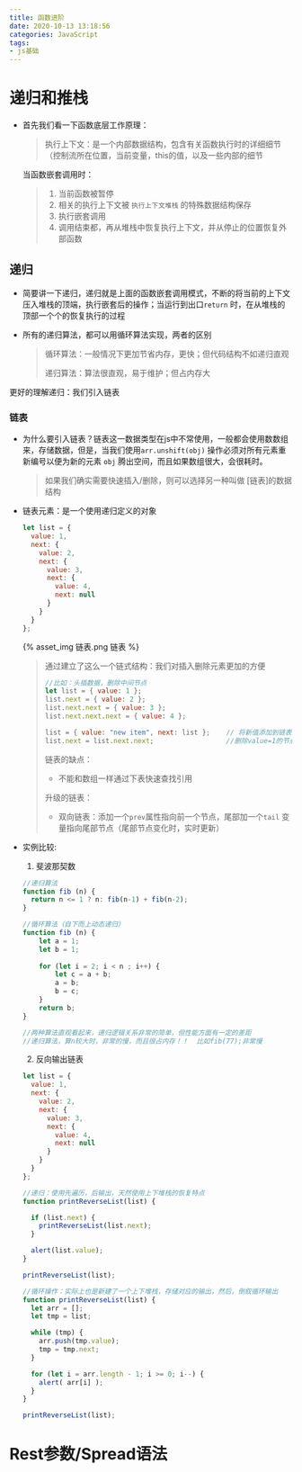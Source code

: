 ```yaml
---
title: 函数进阶
date: 2020-10-13 13:18:56
categories: JavaScript
tags:
- js基础
---
```


# 递归和推栈

- 首先我们看一下函数底层工作原理：

  > 执行上下文：是一个内部数据结构，包含有关函数执行时的详细细节（控制流所在位置，当前变量，this的值，以及一些内部的细节

  当函数嵌套调用时：

  > 1. 当前函数被暂停
  > 2. 相关的执行上下文被 `执行上下文堆栈` 的特殊数据结构保存
  > 3. 执行嵌套调用
  > 4. 调用结束都，再从堆栈中恢复执行上下文，并从停止的位置恢复外部函数

<!--more-->

## 递归

- 简要讲一下递归，递归就是上面的函数嵌套调用模式，不断的将当前的上下文压入堆栈的顶端，执行嵌套后的操作；当运行到出口`return` 时，在从堆栈的顶部一个个的恢复执行的过程

- 所有的递归算法，都可以用循环算法实现，两者的区别

  > 循环算法：一般情况下更加节省内存，更快；但代码结构不如递归直观
  >
  > 递归算法：算法很直观，易于维护；但占内存大

更好的理解递归：我们引入链表

### 链表


- 为什么要引入链表？链表这一数据类型在js中不常使用，一般都会使用数数组来，存储数据，但是，当我们使用`arr.unshift(obj)` 操作必须对所有元素重新编号以便为新的元素 `obj` 腾出空间，而且如果数组很大，会很耗时。

  > 如果我们确实需要快速插入/删除，则可以选择另一种叫做 [链表]的数据结构
  
- 链表元素：是一个使用递归定义的对象

  ```js
  let list = {
    value: 1,
    next: {
      value: 2,
      next: {
        value: 3,
        next: {
          value: 4,
          next: null
        }
      }
    }
  };
  ```

  {% asset_img 链表.png 链表 %}

  >通过建立了这么一个链式结构：我们对插入删除元素更加的方便
  >
  >```js
  >//比如：头插数据，删除中间节点
  >let list = { value: 1 };
  >list.next = { value: 2 };
  >list.next.next = { value: 3 };
  >list.next.next.next = { value: 4 };
  >
  >list = { value: "new item", next: list };	// 将新值添加到链表头部
  >list.next = list.next.next;					//删除value=1的节点
  >```
  >
  >链表的缺点：
  >
  >- 不能和数组一样通过下表快速查找引用
  >
  >升级的链表：
  >
  >- 双向链表：添加一个`prev`属性指向前一个节点，尾部加一个`tail` 变量指向尾部节点（尾部节点变化时，实时更新）

- 实例比较:  

  1. 斐波那契数

  ```js
  //递归算法
  function fib (n) {
  	return n <= 1 ? n: fib(n-1) + fib(n-2);
  }
  
  //循环算法（自下而上动态递归）
  function fib (n) {
      let a = 1;
      let b = 1;
      
      for (let i = 2; i < n ; i++) {
          let c = a + b;
          a = b;
          b = c; 
      }
      return b;
  }
  
  //两种算法直观看起来，递归逻辑关系非常的简单，但性能方面有一定的差距
  //递归算法，算n较大时，非常的慢，而且很占内存！！  比如fib(77);非常慢  
  ```

  2. 反向输出链表
  
  ```js
  let list = {
    value: 1,
    next: {
      value: 2,
      next: {
        value: 3,
        next: {
          value: 4,
          next: null
        }
      }
    }
  };
  
  //递归：使用先遍历，后输出，天然使用上下堆栈的恢复特点
  function printReverseList(list) {
  
    if (list.next) {
      printReverseList(list.next);
    }
  
    alert(list.value);
  }
  
  printReverseList(list);
  
  //循环操作：实际上也是新建了一个上下堆栈，存储对应的输出，然后，倒叙循环输出
  function printReverseList(list) {
    let arr = [];
    let tmp = list;
  
    while (tmp) {
      arr.push(tmp.value);
      tmp = tmp.next;
    }
  
    for (let i = arr.length - 1; i >= 0; i--) {
      alert( arr[i] );
    }
  }
  
  printReverseList(list);
  ```

# Rest参数/Spread语法













